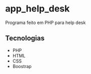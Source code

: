 # app_help_desk
Programa feito em PHP para help desk

## Tecnologias 
* PHP
* HTML
* CSS
* Boostrap

